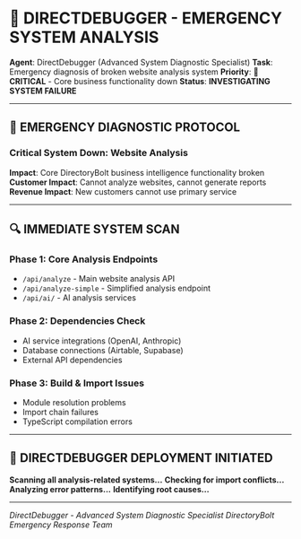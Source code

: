 # 🔧 DIRECTDEBUGGER - EMERGENCY SYSTEM ANALYSIS

**Agent**: DirectDebugger (Advanced System Diagnostic Specialist)
**Task**: Emergency diagnosis of broken website analysis system
**Priority**: 🚨 **CRITICAL** - Core business functionality down
**Status**: **INVESTIGATING SYSTEM FAILURE**

---

## 🎯 **EMERGENCY DIAGNOSTIC PROTOCOL**

### **Critical System Down**: Website Analysis
**Impact**: Core DirectoryBolt business intelligence functionality broken
**Customer Impact**: Cannot analyze websites, cannot generate reports
**Revenue Impact**: New customers cannot use primary service

---

## 🔍 **IMMEDIATE SYSTEM SCAN**

### **Phase 1: Core Analysis Endpoints**
- `/api/analyze` - Main website analysis API
- `/api/analyze-simple` - Simplified analysis endpoint
- `/api/ai/` - AI analysis services

### **Phase 2: Dependencies Check**
- AI service integrations (OpenAI, Anthropic)
- Database connections (Airtable, Supabase)
- External API dependencies

### **Phase 3: Build & Import Issues**
- Module resolution problems
- Import chain failures
- TypeScript compilation errors

---

## 🚨 **DIRECTDEBUGGER DEPLOYMENT INITIATED**

**Scanning all analysis-related systems...**
**Checking for import conflicts...**
**Analyzing error patterns...**
**Identifying root causes...**

---

*DirectDebugger - Advanced System Diagnostic Specialist*
*DirectoryBolt Emergency Response Team*